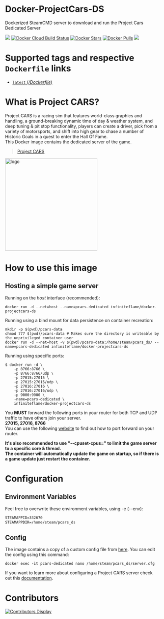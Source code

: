 # Docker-ProjectCars-DS

Dockerized SteamCMD server to download and run the Project Cars Dedicated Server

[![](https://img.shields.io/codacy/grade/e201fa6b35074864b200eaf558563a22.svg)](https://hub.docker.com/r/InfiniteFlame/docker-projectcars-ds) [![Docker Cloud Build Status](https://img.shields.io/docker/automated/infiniteflame/docker-projectcars-ds.svg)](https://hub.docker.com/r/infiniteflame/docker-projectcars-ds/) [![Docker Stars](https://img.shields.io/docker/stars/infiniteflame/docker-projectcars-ds.svg)](https://hub.docker.com/r/infiniteflame/docker-projectcars-ds/) [![Docker Pulls](https://img.shields.io/docker/pulls/infiniteflame/docker-projectcars-ds.svg)](https://hub.docker.com/r/infiniteflame/docker-projectcars-ds/) [![](https://img.shields.io/docker/image-size/infiniteflame/docker-projectcars-ds)](https://img.shields.io/docker/image-size/infiniteflame/docker-projectcars-ds)

# Supported tags and respective `Dockerfile` links

- [`latest` (*/Dockerfile*)](https://github.com/InfiniteFlame15/Docker-ProjectCars-DS/blob/main/Dockerfile)

# What is Project CARS?

Project CARS is a racing sim that features world-class graphics and handling, a ground-breaking dynamic time of day & weather system, and deep tuning & pit stop functionality, players can create a driver, pick from a variety of motorsports, and shift into high gear to chase a number of Historic Goals in a quest to enter the Hall Of Fame.<br/>
This Docker image contains the dedicated server of the game.

> [Project CARS](https://store.steampowered.com/app/234630/Project_CARS/)

<img src="https://2w8jl122n7y91l5olr1w56xb-wpengine.netdna-ssl.com/two/wp-content/uploads/sites/4/2017/11/ProjectCARS_Official_Logo.png" alt="logo" width="300"/></img>

# How to use this image

## Hosting a simple game server

Running on the *host* interface (recommended):<br/>

```console
docker run -d --net=host --name=pcars-dedicated infiniteflame/docker-projectcars-ds
```

Running using a bind mount for data persistence on container recreation:

```console
mkdir -p $(pwd)/pcars-data
chmod 777 $(pwd)/pcars-data # Makes sure the directory is writeable by the unprivileged container user
docker run -d --net=host -v $(pwd)/pcars-data:/home/steam/pcars_ds/ --name=pcars-dedicated infiniteflame/docker-projectcars-ds
```

Running using specific ports:

```console
$ docker run -d \
    -p 8766:8766 \
    -p 8766:8766/udp \
    -p 27015:27015 \
    -p 27015:27015/udp \
    -p 27016:27016 \
    -p 27016:27016/udp \
    -p 9000:9000 \
    -name=pcars-dedicated \
    infiniteflame/docker-projectcars-ds
```

You **MUST** forward the following ports in your router for both TCP and UDP traffic to have others join your server.<br/>
**27015, 27016, 8766**<br/>
You can use the following [website](https://portforward.com/router.htm) to find out how to port forward on your router.

**It's also recommended to use "--cpuset-cpus=" to limit the game server to a specific core & thread.**<br/>
**The container will automatically update the game on startup, so if there is a game update just restart the container.**

# Configuration

## Environment Variables

Feel free to overwrite these environment variables, using -e (--env):

```dockerfile
STEAMAPPID=332670
STEAMAPPDIR=/home/steam/pcars_ds
```

## Config

The image contains a copy of a custom config file from [here](https://github.com/InfiniteFlame15/Docker-ProjectCars-DS/blob/main/server.cfg). You can edit the config using this command:

```console
docker exec -it pcars-dedicated nano /home/steam/pcars_ds/server.cfg
```

If you want to learn more about configuring a Project CARS server check out this [documentation](https://forum.projectcarsgame.com/showthread.php?22370-Dedicated-Server-HowTo-(Work-in-Progress)).

# Contributors

[![Contributors Display](https://badges.pufler.dev/contributors/InfiniteFlame/docker-projectcars-ds?size=50&padding=5&bots=false)](https://github.com/InfiniteFlame15/Docker-ProjectCars-DS/graphs/contributors)
